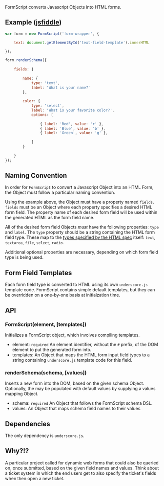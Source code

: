 FormScript converts Javascript Objects into HTML forms.

## Example ([jsfiddle](http://jsfiddle.net/W74Ed/ "jsfiddle"))

```javascript
var form = new FormScript('form-wrapper', {

    text: document.getElementById('text-field-template').innerHTML

});

form.renderSchema({
    
    fields: {
        
        name: {
            type: 'text',
            label: 'What is your name?'
        },
        
        color: {
            type: 'select',
            label: 'What is your favorite color?',
            options: [
            
                { label: 'Red', value: 'r' },
                { label: 'Blue', value: 'b' },
                { label: 'Green', value: 'g' },
            
            ]
        }
        
    }
});
```

## Naming Convention

In order for `FormScript` to convert a Javascript Object into an HTML Form, the Object must follow a particular naming convention.

Using the example above, the Object must have a property named `fields`. `fields` must be an Object where each property specifies a desired HTML form field. The property name of each desired form field will be used within the generated HTML as the form field name.

All of the desired form field Objects *must* have the following properties: `type` and `label`. The `type` property should be a string containing the HTML form field type. These map to the [types specified by the HTML spec](https://developer.mozilla.org/en-US/docs/HTML/Element/Input#Attributes) itself: `text`, `textarea`, `file`, `select`, `radio`.

Additional optional properties are necessary, depending on which form field type is being used.

## Form Field Templates

Each form field type is converted to HTML using its own `underscore.js` template code. FormScript contains simple default templates, but they can be overridden on a one-by-one basis at initialzation time.

## API

### FormScript(element, [templates])

Initializes a FormScript object, which involves compiling templates.

* element: `required` An element identifier, without the `#` prefix, of the DOM element to put the generated form into.
* templates: An Object that maps the HTML form input field types to a string containing `underscore.js` template code for this field.

### renderSchema(schema, [values])

Inserts a new form into the DOM, based on the given schema Object. Optionally, the may be populated with default values by supplying a values mapping Object.

* schema: `required` An Object that follows the FormScript schema DSL.
* values: An Object that maps schema field names to their values.

## Dependencies

The only dependency is `underscore.js`.

## Why?!?

A particular project called for dynamic web forms that could also be queried on, once submitted, based on the given field names and values. Think about a ticket system in which the end users get to also specify the ticket's fields when then open a new ticket.